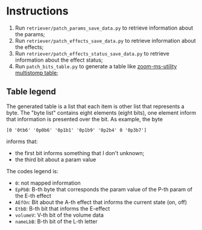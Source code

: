 # Instructions

1. Run `retriever/patch_params_save_data.py` to retrieve information about the params;
1. Run `retriever/patch_effects_save_data.py` to retrieve information about the effects;
1. Run `retriever/patch_effects_status_save_data.py` to retrieve information about the effect status;
1. Run `patch_bits_table.py` to generate a table like [zoom-ms-utility multistomp table](https://github.com/g200kg/zoom-ms-utility/blob/master/midimessage.md);

## Table legend

The generated table is a list that each item is other list that represents a byte.
The "byte list" contains eight elements (eight bits), one element inform that information is presented over the bit.
As example, the byte
```
[0 '0tb6' '0p0b6' '0p1b1' '0p1b9' '0p2b4' 0 '0p3b7']
```
informs that:
 * the first bit informs something that I don't unknown;
 * the third bit about a param value
 
The codes legend is:
* `0`: not mapped information
* `EpPbB`: B-th byte that corresponds the param value of the P-th param of the E-th effect
* `AEfOn`: Bit about the A-th effect that informs the current state (on, off)
* `EtbB`: B-th bit that informs the E-effect
* `volumeV`: V-th bit of the volume data
* `nameLbB`: B-th bit of the L-th letter
  